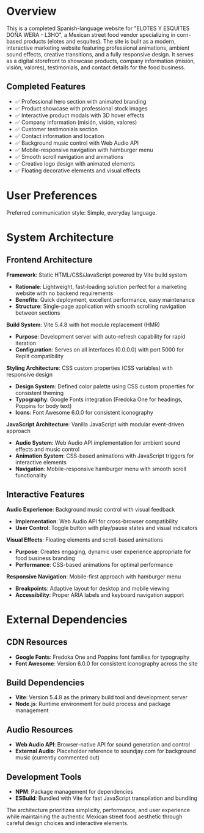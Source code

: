 # Overview

This is a completed Spanish-language website for "ELOTES Y ESQUITES DOÑA WERA - L3HO", a Mexican street food vendor specializing in corn-based products (elotes and esquites). The site is built as a modern, interactive marketing website featuring professional animations, ambient sound effects, creative transitions, and a fully responsive design. It serves as a digital storefront to showcase products, company information (misión, visión, valores), testimonials, and contact details for the food business.

## Completed Features
- ✅ Professional hero section with animated branding
- ✅ Product showcase with professional stock images  
- ✅ Interactive product modals with 3D hover effects
- ✅ Company information (misión, visión, valores)
- ✅ Customer testimonials section
- ✅ Contact information and location
- ✅ Background music control with Web Audio API
- ✅ Mobile-responsive navigation with hamburger menu
- ✅ Smooth scroll navigation and animations
- ✅ Creative logo design with animated elements
- ✅ Floating decorative elements and visual effects

# User Preferences

Preferred communication style: Simple, everyday language.

# System Architecture

## Frontend Architecture

**Framework**: Static HTML/CSS/JavaScript powered by Vite build system
- **Rationale**: Lightweight, fast-loading solution perfect for a marketing website with no backend requirements
- **Benefits**: Quick deployment, excellent performance, easy maintenance
- **Structure**: Single-page application with smooth scrolling navigation between sections

**Build System**: Vite 5.4.8 with hot module replacement (HMR)
- **Purpose**: Development server with auto-refresh capability for rapid iteration
- **Configuration**: Serves on all interfaces (0.0.0.0) with port 5000 for Replit compatibility

**Styling Architecture**: CSS custom properties (CSS variables) with responsive design
- **Design System**: Defined color palette using CSS custom properties for consistent theming
- **Typography**: Google Fonts integration (Fredoka One for headings, Poppins for body text)
- **Icons**: Font Awesome 6.0.0 for consistent iconography

**JavaScript Architecture**: Vanilla JavaScript with modular event-driven approach
- **Audio System**: Web Audio API implementation for ambient sound effects and music control
- **Animation System**: CSS-based animations with JavaScript triggers for interactive elements
- **Navigation**: Mobile-responsive hamburger menu with smooth scroll functionality

## Interactive Features

**Audio Experience**: Background music control with visual feedback
- **Implementation**: Web Audio API for cross-browser compatibility
- **User Control**: Toggle button with play/pause states and visual indicators

**Visual Effects**: Floating elements and scroll-based animations
- **Purpose**: Creates engaging, dynamic user experience appropriate for food business branding
- **Performance**: CSS-based animations for optimal performance

**Responsive Navigation**: Mobile-first approach with hamburger menu
- **Breakpoints**: Adaptive layout for desktop and mobile viewing
- **Accessibility**: Proper ARIA labels and keyboard navigation support

# External Dependencies

## CDN Resources
- **Google Fonts**: Fredoka One and Poppins font families for typography
- **Font Awesome**: Version 6.0.0 for consistent iconography across the site

## Build Dependencies
- **Vite**: Version 5.4.8 as the primary build tool and development server
- **Node.js**: Runtime environment for build process and package management

## Audio Resources
- **Web Audio API**: Browser-native API for sound generation and control
- **External Audio**: Placeholder reference to soundjay.com for background music (currently commented out)

## Development Tools
- **NPM**: Package management for dependencies
- **ESBuild**: Bundled with Vite for fast JavaScript transpilation and bundling

The architecture prioritizes simplicity, performance, and user experience while maintaining the authentic Mexican street food aesthetic through careful design choices and interactive elements.